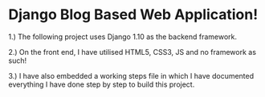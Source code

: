 # Django Blog Based Web Application!

1.) The following project uses Django 1.10 as the backend framework.

2.) On the front end, I have utilised HTML5, CSS3, JS and no framework as such!

3.) I have also embedded a working steps file in which I have documented everything I have done step by step to build this project.
